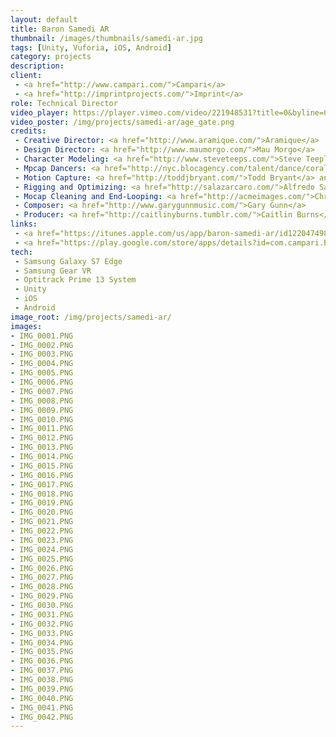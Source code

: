 ```yaml
---
layout: default
title: Baron Samedi AR
thumbnail: /images/thumbnails/samedi-ar.jpg
tags: [Unity, Vuforia, iOS, Android]
category: projects
description: 
client: 
 - <a href="http://www.campari.com/">Campari</a>
 - <a href="http://imprintprojects.com/">Imprint</a>
role: Technical Director
video_player: https://player.vimeo.com/video/221948531?title=0&byline=0&portrait=0
video_poster: /img/projects/samedi-ar/age_gate.png
credits:
 - Creative Director: <a href="http://www.aramique.com/">Aramique</a>
 - Design Director: <a href="http://www.maumorgo.com/">Mau Morgo</a>
 - Character Modeling: <a href="http://www.steveteeps.com/">Steve Teeple</a>
 - Mpcap Dancers: <a href="http://nyc.blocagency.com/talent/dance/coral-dolphin">Coral Dolphin</a> and <a href="http://nyc.blocagency.com/talent/dance/robert-vail">Robert Vail</a>
 - Motion Capture: <a href="http://toddjbryant.com/">Todd Bryant</a> and <a href="https://www.javiermolina.net/">Javier Molina</a>
 - Rigging and Optimizing: <a href="http://salazarcaro.com/">Alfredo Salazar-Caro</a>
 - Mocap Cleaning and End-Looping: <a href="http://acmeimages.com/">Christopher Caufield</a>
 - Composer: <a href="http://www.garygunnmusic.com/">Gary Gunn</a>
 - Producer: <a href="http://caitlinyburns.tumblr.com/">Caitlin Burns</a>
links: 
 - <a href="https://itunes.apple.com/us/app/baron-samedi-ar/id1220474984?mt=8">Baron Samedi AR on the iTunes App Store</a>
 - <a href="https://play.google.com/store/apps/details?id=com.campari.BaronSamediAR&hl=en">Baron Samedi on the Google Play Store</a>
tech: 
 - Samsung Galaxy S7 Edge
 - Samsung Gear VR
 - Optitrack Prime 13 System
 - Unity
 - iOS
 - Android
image_root: /img/projects/samedi-ar/
images: 
- IMG_0001.PNG
- IMG_0002.PNG
- IMG_0003.PNG
- IMG_0004.PNG
- IMG_0005.PNG
- IMG_0006.PNG
- IMG_0007.PNG
- IMG_0008.PNG
- IMG_0009.PNG
- IMG_0010.PNG
- IMG_0011.PNG
- IMG_0012.PNG
- IMG_0013.PNG
- IMG_0014.PNG
- IMG_0015.PNG
- IMG_0016.PNG
- IMG_0017.PNG
- IMG_0018.PNG
- IMG_0019.PNG
- IMG_0020.PNG
- IMG_0021.PNG
- IMG_0022.PNG
- IMG_0023.PNG
- IMG_0024.PNG
- IMG_0025.PNG
- IMG_0026.PNG
- IMG_0027.PNG
- IMG_0028.PNG
- IMG_0029.PNG
- IMG_0030.PNG
- IMG_0031.PNG
- IMG_0032.PNG
- IMG_0033.PNG
- IMG_0034.PNG
- IMG_0035.PNG
- IMG_0036.PNG
- IMG_0037.PNG
- IMG_0038.PNG
- IMG_0039.PNG
- IMG_0040.PNG
- IMG_0041.PNG
- IMG_0042.PNG
---
```

